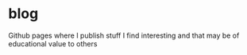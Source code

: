 # blog
Github pages where I publish stuff I find interesting and that may be of educational value to others
